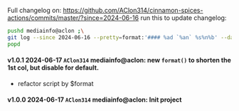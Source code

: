 Full changelog on: https://github.com/AClon314/cinnamon-spices-actions/commits/master/?since=2024-06-16
run this to update changelog:
```sh
pushd mediainfo@aclon ;\
git log --since 2024-06-16 --pretty=format:'#### %ad `%an` %s%n%b' --date=short --grep='mediainfo' --grep='aclon' >> CHANGELOG.md &&\
popd
```

#### v1.0.1 2024-06-17 `AClon314` mediainfo@aclon: new `format()` to shorten the 1st col, but disable for default.
- refactor script by $format

#### v1.0.0 2024-06-17 `AClon314` mediainfo@aclon: Init project
